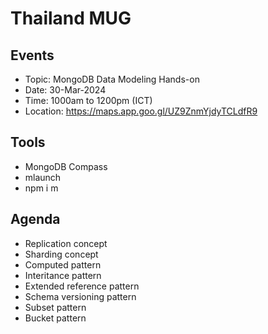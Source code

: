 # Thailand MUG

## Events
- Topic: MongoDB Data Modeling Hands-on
- Date: 30-Mar-2024
- Time: 1000am to 1200pm (ICT)
- Location: https://maps.app.goo.gl/UZ9ZnmYjdyTCLdfR9 

## Tools
- MongoDB Compass
- mlaunch
- npm i m

## Agenda
- Replication concept
- Sharding concept
- Computed pattern
- Interitance pattern
- Extended reference pattern
- Schema versioning pattern
- Subset pattern
- Bucket pattern

